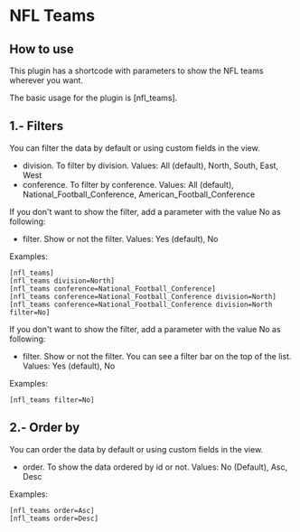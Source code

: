 NFL Teams
=======================

How to use
-------------------------------------------------------------------------------
This plugin has a shortcode with parameters to show the NFL teams wherever you want.

The basic usage for the plugin is [nfl_teams].

1.- Filters
-------------------------------------------------------------------------------
You can filter the data by default or using custom fields in the view.

* division. To filter by division. Values: All (default), North, South, East, West
* conference. To filter by conference. Values: All (default), National_Football_Conference, American_Football_Conference

If you don't want to show the filter, add a parameter with the value No as following:
* filter. Show or not the filter. Values: Yes (default), No

Examples:

	[nfl_teams]
    [nfl_teams division=North]
    [nfl_teams conference=National_Football_Conference]
    [nfl_teams conference=National_Football_Conference division=North]
    [nfl_teams conference=National_Football_Conference division=North filter=No]

If you don't want to show the filter, add a parameter with the value No as following:
* filter. Show or not the filter. You can see a filter bar on the top of the list. Values: Yes (default), No

Examples:

    [nfl_teams filter=No]


2.- Order by
-------------------------------------------------------------------------------
You can order the data by default or using custom fields in the view.
* order. To show the data ordered by id or not. Values: No (Default), Asc, Desc

Examples:

    [nfl_teams order=Asc]
    [nfl_teams order=Desc]
